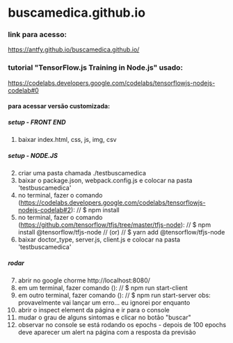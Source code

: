 # buscamedica.github.io

### link para acesso:
https://antfy.github.io/buscamedica.github.io/

### tutorial "TensorFlow.js Training in Node.js" usado:
https://codelabs.developers.google.com/codelabs/tensorflowjs-nodejs-codelab#0

#### para acessar versão customizada:

##### setup - FRONT END
1. baixar index.html, css, js, img, csv

##### setup - NODE.JS
2. criar uma pasta chamada ./testbuscamedica
3. baixar o package.json, webpack.config.js e colocar na pasta 'testbuscamedica'
4. no terminal, fazer o comando (https://codelabs.developers.google.com/codelabs/tensorflowjs-nodejs-codelab#2):
//    $ npm install
5. no terminal, fazer o comando (https://github.com/tensorflow/tfjs/tree/master/tfjs-node):
//    $ npm install @tensorflow/tfjs-node
//    (or)
//    $ yarn add @tensorflow/tfjs-node
6. baixar doctor_type, server.js, client.js e colocar na pasta 'testbuscamedica'
 
 ##### rodar
7. abrir no google chorme http://localhost:8080/
8. em um terminal, fazer comando ():
//    $ npm run start-client
9. em outro terminal, fazer comando ():
//    $ npm run start-server
obs: provavelmente vai lançar um erro... eu ignorei por enquanto
10. abrir o inspect element da página e ir para o console
11. mudar o grau de alguns sintomas e clicar no botão "buscar"
12. observar no console se está rodando os epochs - depois de 100 epochs deve aparecer um alert na página com a resposta da previsão 
